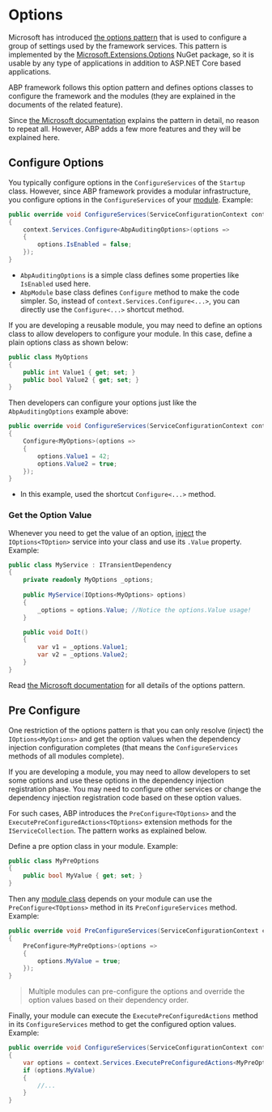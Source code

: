 # Options

Microsoft has introduced [the options pattern](https://docs.microsoft.com/en-us/aspnet/core/fundamentals/configuration/options) that is used to configure a group of settings used by the framework services. This pattern is implemented by the [Microsoft.Extensions.Options](https://www.nuget.org/packages/Microsoft.Extensions.Options) NuGet package, so it is usable by any type of applications in addition to ASP.NET Core based applications.

ABP framework follows this option pattern and defines options classes to configure the framework and the modules (they are explained in the documents of the related feature).

Since [the Microsoft documentation](https://docs.microsoft.com/en-us/aspnet/core/fundamentals/configuration/options) explains the pattern in detail, no reason to repeat all. However, ABP adds a few more features and they will be explained here.

## Configure Options

You typically configure options in the `ConfigureServices` of the `Startup` class. However, since ABP framework provides a modular infrastructure, you configure options in the `ConfigureServices` of your [module](../architecture/modularity/basics.md). Example:

````csharp
public override void ConfigureServices(ServiceConfigurationContext context)
{
    context.Services.Configure<AbpAuditingOptions>(options =>
    {
        options.IsEnabled = false;
    });
}
````

* `AbpAuditingOptions` is a simple class defines some properties like `IsEnabled` used here.
* `AbpModule` base class defines `Configure` method to make the code simpler. So, instead of `context.Services.Configure<...>`, you can directly use the `Configure<...>` shortcut method.

If you are developing a reusable module, you may need to define an options class to allow developers to configure your module. In this case, define a plain options class as shown below:

````csharp
public class MyOptions
{
    public int Value1 { get; set; }
    public bool Value2 { get; set; }
}
````

Then developers can configure your options just like the `AbpAuditingOptions` example above:

````csharp
public override void ConfigureServices(ServiceConfigurationContext context)
{
    Configure<MyOptions>(options =>
    {
        options.Value1 = 42;
        options.Value2 = true;
    });
}
````

* In this example, used the shortcut `Configure<...>` method.

### Get the Option Value

Whenever you need to get the value of an option, [inject](./dependency-injection.md) the `IOptions<TOption>` service into your class and use its `.Value` property. Example:

````csharp
public class MyService : ITransientDependency
{
    private readonly MyOptions _options;
    
    public MyService(IOptions<MyOptions> options)
    {
        _options = options.Value; //Notice the options.Value usage!
    }

    public void DoIt()
    {
        var v1 = _options.Value1;
        var v2 = _options.Value2;
    }
}
````

Read [the Microsoft documentation](https://docs.microsoft.com/en-us/aspnet/core/fundamentals/configuration/options) for all details of the options pattern.

## Pre Configure

One restriction of the options pattern is that you can only resolve (inject) the `IOptions<MyOptions>` and get the option values when the dependency injection configuration completes (that means the `ConfigureServices` methods of all modules complete).

If you are developing a module, you may need to allow developers to set some options and use these options in the dependency injection registration phase. You may need to configure other services or change the dependency injection registration code based on these option values.

For such cases, ABP introduces the `PreConfigure<TOptions>` and the `ExecutePreConfiguredActions<TOptions>` extension methods for the `IServiceCollection`. The pattern works as explained below.

Define a pre option class in your module. Example:

````csharp
public class MyPreOptions
{
    public bool MyValue { get; set; }
}
````

Then any [module class](../architecture/modularity/basics.md) depends on your module can use the `PreConfigure<TOptions>` method in its `PreConfigureServices` method. Example:

````csharp
public override void PreConfigureServices(ServiceConfigurationContext context)
{
    PreConfigure<MyPreOptions>(options =>
    {
        options.MyValue = true;
    });
}
````

> Multiple modules can pre-configure the options and override the option values based on their dependency order.

Finally, your module can execute the `ExecutePreConfiguredActions` method in its `ConfigureServices` method to get the configured option values. Example:

````csharp
public override void ConfigureServices(ServiceConfigurationContext context)
{
    var options = context.Services.ExecutePreConfiguredActions<MyPreOptions>();
    if (options.MyValue)
    {
        //...
    }
}
````

